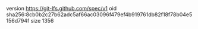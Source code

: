 version https://git-lfs.github.com/spec/v1
oid sha256:8cb0b2c27b62adc5af66ac03096f479ef4b919761db82f18f78b04e5156d794f
size 1356
